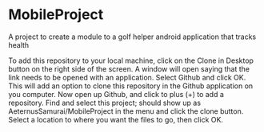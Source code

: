 # MobileProject
A project to create a module to a golf helper android application that tracks health

To add this repository to your local machine, click on the Clone in Desktop button on the right side of the screen.
A window will open saying that the link needs to be opened with an application. Select  Github and click OK.
This will add an option to clone this repository in the Github application on you computer. 
Now open up Github, and click to plus (+) to add a repository. Find and select this project; should show up as AeternusSamurai/MobileProject
in the menu and click the clone button. Select a location to where you want the files to go, then click OK.